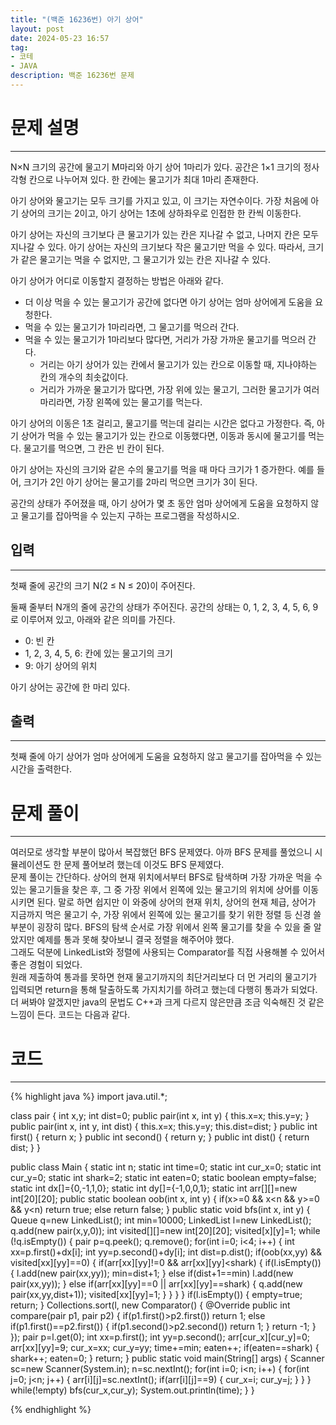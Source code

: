 ```yaml
---
title: "(백준 16236번) 아기 상어"
layout: post
date: 2024-05-23 16:57
tag:
- 코테
- JAVA
description: 백준 16236번 문제
---  
```


# 문제 설명  
---  
N×N 크기의 공간에 물고기 M마리와 아기 상어 1마리가 있다. 공간은 1×1 크기의 정사각형 칸으로 나누어져 있다. 한 칸에는 물고기가 최대 1마리 존재한다.

아기 상어와 물고기는 모두 크기를 가지고 있고, 이 크기는 자연수이다. 가장 처음에 아기 상어의 크기는 2이고, 아기 상어는 1초에 상하좌우로 인접한 한 칸씩 이동한다.

아기 상어는 자신의 크기보다 큰 물고기가 있는 칸은 지나갈 수 없고, 나머지 칸은 모두 지나갈 수 있다. 아기 상어는 자신의 크기보다 작은 물고기만 먹을 수 있다. 따라서, 크기가 같은 물고기는 먹을 수 없지만, 그 물고기가 있는 칸은 지나갈 수 있다.

아기 상어가 어디로 이동할지 결정하는 방법은 아래와 같다.

- 더 이상 먹을 수 있는 물고기가 공간에 없다면 아기 상어는 엄마 상어에게 도움을 요청한다.
- 먹을 수 있는 물고기가 1마리라면, 그 물고기를 먹으러 간다.
- 먹을 수 있는 물고기가 1마리보다 많다면, 거리가 가장 가까운 물고기를 먹으러 간다.
    - 거리는 아기 상어가 있는 칸에서 물고기가 있는 칸으로 이동할 때, 지나야하는 칸의 개수의 최솟값이다.
    - 거리가 가까운 물고기가 많다면, 가장 위에 있는 물고기, 그러한 물고기가 여러마리라면, 가장 왼쪽에 있는 물고기를 먹는다.  

아기 상어의 이동은 1초 걸리고, 물고기를 먹는데 걸리는 시간은 없다고 가정한다. 즉, 아기 상어가 먹을 수 있는 물고기가 있는 칸으로 이동했다면, 이동과 동시에 물고기를 먹는다. 물고기를 먹으면, 그 칸은 빈 칸이 된다.

아기 상어는 자신의 크기와 같은 수의 물고기를 먹을 때 마다 크기가 1 증가한다. 예를 들어, 크기가 2인 아기 상어는 물고기를 2마리 먹으면 크기가 3이 된다.

공간의 상태가 주어졌을 때, 아기 상어가 몇 초 동안 엄마 상어에게 도움을 요청하지 않고 물고기를 잡아먹을 수 있는지 구하는 프로그램을 작성하시오.  

## 입력  
---  
첫째 줄에 공간의 크기 N(2 ≤ N ≤ 20)이 주어진다.

둘째 줄부터 N개의 줄에 공간의 상태가 주어진다. 공간의 상태는 0, 1, 2, 3, 4, 5, 6, 9로 이루어져 있고, 아래와 같은 의미를 가진다.

- 0: 빈 칸
- 1, 2, 3, 4, 5, 6: 칸에 있는 물고기의 크기
- 9: 아기 상어의 위치  

아기 상어는 공간에 한 마리 있다.  

## 출력  
---  
첫째 줄에 아기 상어가 엄마 상어에게 도움을 요청하지 않고 물고기를 잡아먹을 수 있는 시간을 출력한다.  

# 문제 풀이  
---  
여러모로 생각할 부분이 많아서 복잡했던 BFS 문제였다. 아까 BFS 문제를 풀었으니 시뮬레이션도 한 문제 풀어보려 했는데 이것도 BFS 문제였다.  
문제 풀이는 간단하다. 상어의 현재 위치에서부터 BFS로 탐색하며 가장 가까운 먹을 수 있는 물고기들을 찾은 후, 그 중 가장 위에서 왼쪽에 있는 물고기의 위치에 상어를 이동시키면 된다. 말로 하면 쉽지만 이 와중에 상어의 현재 위치, 상어의 현재 체급, 상어가 지금까지 먹은 물고기 수, 가장 위에서 왼쪽에 있는 물고기를 찾기 위한 정렬 등 신경 쓸 부분이 굉장히 많다. BFS의 탐색 순서로 가장 위에서 왼쪽 물고기를 찾을 수 있을 줄 알았지만 예제를 통과 못해 찾아보니 결국 정렬을 해주어야 했다.  
그래도 덕분에 LinkedList와 정렬에 사용되는 Comparator를 직접 사용해볼 수 있어서 좋은 경험이 되었다.  
원래 제출하여 통과를 못하면 현재 물고기까지의 최단거리보다 더 먼 거리의 물고기가 입력되면 return을 통해 탈출하도록 가지치기를 하려고 했는데 다행히 통과가 되었다. 더 써봐야 알겠지만 java의 문법도 C++과 크게 다르지 않은만큼 조금 익숙해진 것 같은 느낌이 든다. 코드는 다음과 같다.  

# 코드  
---  
{% highlight java %}
import java.util.*;

class pair {
    int x,y;
    int dist=0;
    public pair(int x, int y) {
        this.x=x;
        this.y=y;
    }
    public pair(int x, int y, int dist) {
        this.x=x;
        this.y=y;
        this.dist=dist;
    }
    public int first() {
        return x;
    }
    public int second() {
        return y;
    }
    public int dist() {
        return dist;
    }
}

public class Main {
    static int n;
    static int time=0;
    static int cur_x=0;
    static int cur_y=0;
    static int shark=2;
    static int eaten=0;
    static boolean empty=false;
    static int dx[]={0,-1,1,0};
    static int dy[]={-1,0,0,1};
    static int arr[][]=new int[20][20];
    public static boolean oob(int x, int y) {
        if(x>=0 && x<n && y>=0 && y<n) return true;
        else return false;
    }
    public static void bfs(int x, int y) {
        Queue<pair> q=new LinkedList<pair>(); int min=10000;
        LinkedList<pair> l=new LinkedList<pair>();
        q.add(new pair(x,y,0)); int visited[][]=new int[20][20];
        visited[x][y]=1;
        while (!q.isEmpty()) {
            pair p=q.peek(); q.remove();
            for(int i=0; i<4; i++) {
                int xx=p.first()+dx[i];
                int yy=p.second()+dy[i];
                int dist=p.dist();
                if(oob(xx,yy) && visited[xx][yy]==0) {
                    if(arr[xx][yy]!=0 && arr[xx][yy]<shark) {
                        if(l.isEmpty()) {
                            l.add(new pair(xx,yy)); min=dist+1;
                        }
                        else if(dist+1==min) l.add(new pair(xx,yy));
                    }
                    else if(arr[xx][yy]==0 || arr[xx][yy]==shark) {
                        q.add(new pair(xx,yy,dist+1));
                        visited[xx][yy]=1;
                    }
                }
            }
        }
        if(l.isEmpty()) {
            empty=true; return;
        }
        Collections.sort(l, new Comparator<pair>() {
            @Override
            public int compare(pair p1, pair p2) {
                if(p1.first()>p2.first()) return 1;
                else if(p1.first()==p2.first()) {
                    if(p1.second()>p2.second()) return 1;
                }
                return -1;
            }
        });
        pair p=l.get(0);
        int xx=p.first(); int yy=p.second();
        arr[cur_x][cur_y]=0;
        arr[xx][yy]=9; cur_x=xx; cur_y=yy; time+=min;
        eaten++;
        if(eaten==shark) {
            shark++; eaten=0;
        }
        return;
    }
    public static void main(String[] args) {
        Scanner sc=new Scanner(System.in);
        n=sc.nextInt();
        for(int i=0; i<n; i++) {
            for(int j=0; j<n; j++) {
                arr[i][j]=sc.nextInt();
                if(arr[i][j]==9) {
                    cur_x=i; cur_y=j;
                }
            }
        }  
        while(!empty) bfs(cur_x,cur_y);
        System.out.println(time);
    }
}

{% endhighlight %}